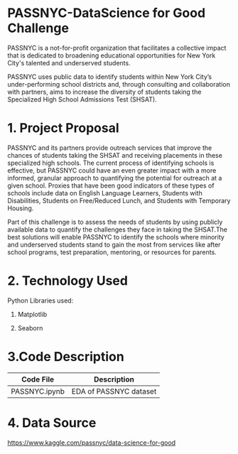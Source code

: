 # PASSNYC-DataScience for Good Challenge

PASSNYC is a not-for-profit organization that facilitates a collective impact that is dedicated to broadening educational opportunities for New York City's talented and underserved students. 


PASSNYC uses public data to identify students within New York City’s under-performing school districts and, through consulting and collaboration with partners, aims to increase the diversity of students taking the Specialized High School Admissions Test (SHSAT). 

# 1. Project Proposal

PASSNYC and its partners provide outreach services that improve the chances of students taking the SHSAT and receiving placements in these specialized high schools. The current process of identifying schools is effective, but PASSNYC could have an even greater impact with a more informed, granular approach to quantifying the potential for outreach at a given school. Proxies that have been good indicators of these types of schools include data on English Language Learners, Students with Disabilities, Students on Free/Reduced Lunch, and Students with Temporary Housing.


Part of this challenge is to assess the needs of students by using publicly available data to quantify the challenges they face in taking the SHSAT.The best solutions will enable PASSNYC to identify the schools where minority and underserved students stand to gain the most from services like after school programs, test preparation, mentoring, or resources for parents.


# 2. Technology Used

Python Libraries used:

1. Matplotlib

2. Seaborn


# 3.Code Description

| Code File     | Description   |
| ------------- |:-------------:| 
| PASSNYC.ipynb     |EDA of PASSNYC dataset  |

# 4. Data Source

https://www.kaggle.com/passnyc/data-science-for-good
